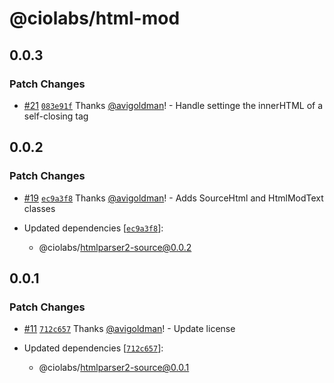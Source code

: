 # @ciolabs/html-mod

## 0.0.3

### Patch Changes

- [#21](https://github.com/customerio/ciolabs/pull/21) [`083e91f`](https://github.com/customerio/ciolabs/commit/083e91f429b22875da93997a41838fb5b8c02bab) Thanks [@avigoldman](https://github.com/avigoldman)! - Handle settinge the innerHTML of a self-closing tag

## 0.0.2

### Patch Changes

- [#19](https://github.com/customerio/ciolabs/pull/19) [`ec9a3f8`](https://github.com/customerio/ciolabs/commit/ec9a3f8541b57bec6f7e9ec08009becbb548444b) Thanks [@avigoldman](https://github.com/avigoldman)! - Adds SourceHtml and HtmlModText classes

- Updated dependencies [[`ec9a3f8`](https://github.com/customerio/ciolabs/commit/ec9a3f8541b57bec6f7e9ec08009becbb548444b)]:
  - @ciolabs/htmlparser2-source@0.0.2

## 0.0.1

### Patch Changes

- [#11](https://github.com/customerio/ciolabs/pull/11) [`712c657`](https://github.com/customerio/ciolabs/commit/712c657909b6f9dddf6e79cc0bd2d6c1978cb110) Thanks [@avigoldman](https://github.com/avigoldman)! - Update license

- Updated dependencies [[`712c657`](https://github.com/customerio/ciolabs/commit/712c657909b6f9dddf6e79cc0bd2d6c1978cb110)]:
  - @ciolabs/htmlparser2-source@0.0.1
